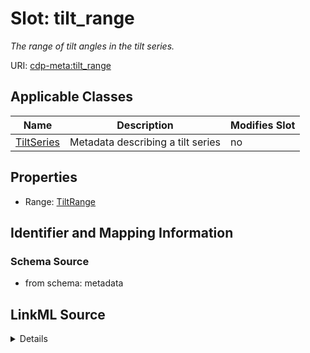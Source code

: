 # Slot: tilt_range


_The range of tilt angles in the tilt series._



URI: [cdp-meta:tilt_range](metadatatilt_range)



<!-- no inheritance hierarchy -->




## Applicable Classes

| Name | Description | Modifies Slot |
| --- | --- | --- |
[TiltSeries](TiltSeries.md) | Metadata describing a tilt series |  no  |







## Properties

* Range: [TiltRange](TiltRange.md)





## Identifier and Mapping Information







### Schema Source


* from schema: metadata




## LinkML Source

<details>
```yaml
name: tilt_range
description: The range of tilt angles in the tilt series.
from_schema: metadata
rank: 1000
alias: tilt_range
owner: TiltSeries
domain_of:
- TiltSeries
range: TiltRange
inlined: true
inlined_as_list: true

```
</details>